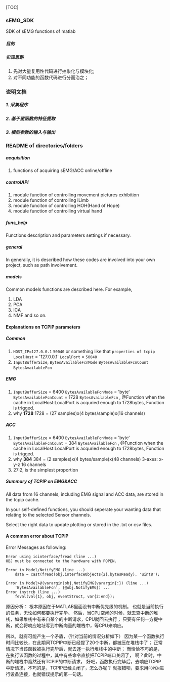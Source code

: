 [TOC]


### sEMG_SDK
SDK of sEMG functions of matlab

##### 目的

##### 实现思路
1. 先对大量复用性代码进行抽象化与模块化;
2. 对不同功能的函数代码进行分而治之；

### 说明文档
##### 1. 采集程序
##### 2. 基于窗函数的特征提取
##### 3. 模型参数的输入与输出


### README of directories/folders
##### acquisition
1. functions of acquiring sEMG/ACC online/offline

##### controlAPI
1. module function of controlling movement pictures exhibition
2. module function of controlling iLimb
3. module funciton of controlling HOH(Hand of Hope)
4. module function of controlling virtual hand

##### funs_help
Functions description and parameters settings if necessary.

##### general
In generally, it is described how these codes are involved into your own project, such as path involvement. 

##### models
Common models functions are described here. For example,
1. LDA
2. PCA
3. ICA
4. NMF and so on.


#### Explanations on TCPIP parameters
##### Common
1. `HOST_IP=127.0.0.1`  `50040` or something like that
    `properties of tcpip`
    `LocalHost` = '127.0.0.1'
    `LocalPort` = `50040`
2. `InputBufferSize`,
    `BytesAvailableFcnMode`
    `BytesAvailableFcnCount`
    `BytesAvailableFcn`
##### EMG
1. `InputBufferSize` = 6400
    `BytesAvailableFcnMode` = 'byte'
    `BytesAvailableFcnCount` = 1728
    `BytesAvailableFcn` , @Function
    when the cache in LocalHost:LocalPort is acquried enough to 1728bytes, 
    Function is trigged.
2. why __1728__
    1728 = (27 samples)x(4 bytes/sample)x(16 channels)


##### ACC
1. `InputBufferSize` = 6400
    `BytesAvailableFcnMode` = 'byte'
    `BytesAvailableFcnCount` = 384
    `BytesAvailableFcn` , @Function
    when the cache in LocalHost:LocalPort is acquried enough to 1728bytes, 
    Function is trigged.
2. why __384__
    384 = (2 samples)x(4 bytes/sample)x(48 channels)
    3-axes: x-y-z
    16 channels
3. 27:2, is the simplest proportion

##### Summary of TCPIP on EMG&ACC
All data from 16 channels, including EMG signal and ACC data, are stored in the tcpip cache.

In your self-defined functions, you should seperate your wanting data that relating to the selected Sensor channels.

Select the right data to update plotting or stored in the .txt or csv files. 

#### A common error about TCPIP
Error Messages as following:
```
Error using icinterface/fread (line ...)
OBJ must be connected to the hardware with FOPEN.

Error in Model/NotifyEMG (line ...)
    data = cast(fread(obj.interfaceObjects{2},bytesReady), 'uint8');

Error in Model>@(varargin)obj.NotifyEMG(varargin{:}) (line ...)
    'BytesAvailableFcn', {@obj.NotifyEMG}) ...
Error instrcb (line ...)
    feval(val{1}, obj, eventStruct, var{2:end});
```
原因分析：
根本原因在于MATLAB里面没有中断优先级的机制。
也就是当前执行的任务，无论如何都要执行完毕。
然后，当CPU空闲的时候，就去查中断的堆栈，如果堆栈中有来自某个的中断请求，CPU就回去执行；
只要有任何一方提中断，就会将响应地址写到中断向量的堆栈中，等CPU来响应。

所以，就有可能产生一个矛盾，（针对当前的情况分析如下）
因为某一个函数执行时间比较长，在此期间TCPIP中断已经提了20个中断，都被压在堆栈中了；
正常情况下当该函数被执行完毕后，就去逐一执行堆栈中的中断；
而恰恰不巧的是，在执行该函数的过程中，其中有些命令直接把TCPIP端口关闭了，
啊？此时，中断的堆栈中竟然还有TCPIP的中断请求，
好吧，函数执行完毕后，去响应TCPIP中断请求，不巧的是，TCPIP已经关闭了，怎么办呢？
就报错呗，要求用`FOPEN`进行设备连接，也就错误提示的第一句话。
